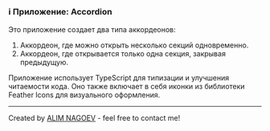 ### ℹ️ Приложение: Accordion

Это приложение создает два типа аккордеонов:
1. Аккордеон, где можно открыть несколько секций одновременно.
2. Аккордеон, где открывается только одна секция, закрывая предыдущую.

Приложение использует TypeScript для типизации и улучшения читаемости кода.
Оно также включает в себя иконки из библиотеки Feather Icons для визуального оформления.

-----
Created by [ALIM NAGOEV](https://github.com/nagoev-id) - feel free to contact me!

